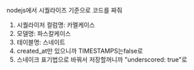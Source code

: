 nodejs에서 시퀄라이즈 기준으로 코드를 짜줘
1. 시퀄라이저 컬럼명: 카멜케이스
2. 모델명: 파스칼케이스
3. 테이블명: 스네이트
4. created_at만 있으니까 TIMESTAMPS는false로
5. 스네이크 표기법으로 바꿔서 저장할꺼니까 "underscored: true"로